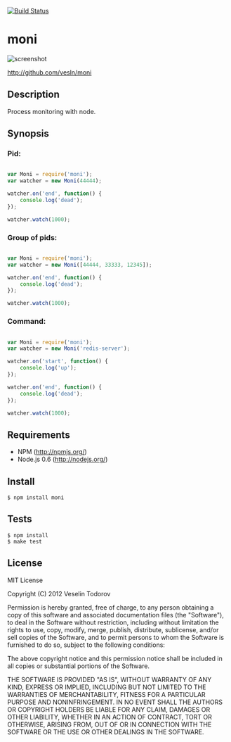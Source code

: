 [![Build Status](https://secure.travis-ci.org/vesln/moni.png)](http://travis-ci.org/vesln/moni)

# moni

![screenshot](http://img254.imageshack.us/img254/3719/monilogo.png)
                              

http://github.com/vesln/moni

## Description
	
Process monitoring with node.

## Synopsis

### Pid:

```js

var Moni = require('moni');
var watcher = new Moni(44444);

watcher.on('end', function() {
	console.log('dead');
});

watcher.watch(1000);

```

### Group of pids:

```js

var Moni = require('moni');
var watcher = new Moni([44444, 33333, 12345]);

watcher.on('end', function() {
	console.log('dead');
});

watcher.watch(1000);

```

### Command:

```js

var Moni = require('moni');
var watcher = new Moni('redis-server');

watcher.on('start', function() {
	console.log('up');
});

watcher.on('end', function() {
	console.log('dead');
});

watcher.watch(1000);

```

## Requirements

- NPM (http://npmjs.org/)
- Node.js 0.6 (http://nodejs.org/)

## Install

```
$ npm install moni
```

## Tests

```
$ npm install
$ make test
```

## License

MIT License

Copyright (C) 2012 Veselin Todorov

Permission is hereby granted, free of charge, to any person obtaining a copy of
this software and associated documentation files (the "Software"), to deal in
the Software without restriction, including without limitation the rights to
use, copy, modify, merge, publish, distribute, sublicense, and/or sell copies
of the Software, and to permit persons to whom the Software is furnished to do
so, subject to the following conditions:

The above copyright notice and this permission notice shall be included in all
copies or substantial portions of the Software.

THE SOFTWARE IS PROVIDED "AS IS", WITHOUT WARRANTY OF ANY KIND, EXPRESS OR
IMPLIED, INCLUDING BUT NOT LIMITED TO THE WARRANTIES OF MERCHANTABILITY,
FITNESS FOR A PARTICULAR PURPOSE AND NONINFRINGEMENT. IN NO EVENT SHALL THE
AUTHORS OR COPYRIGHT HOLDERS BE LIABLE FOR ANY CLAIM, DAMAGES OR OTHER
LIABILITY, WHETHER IN AN ACTION OF CONTRACT, TORT OR OTHERWISE, ARISING FROM,
OUT OF OR IN CONNECTION WITH THE SOFTWARE OR THE USE OR OTHER DEALINGS IN THE
SOFTWARE.